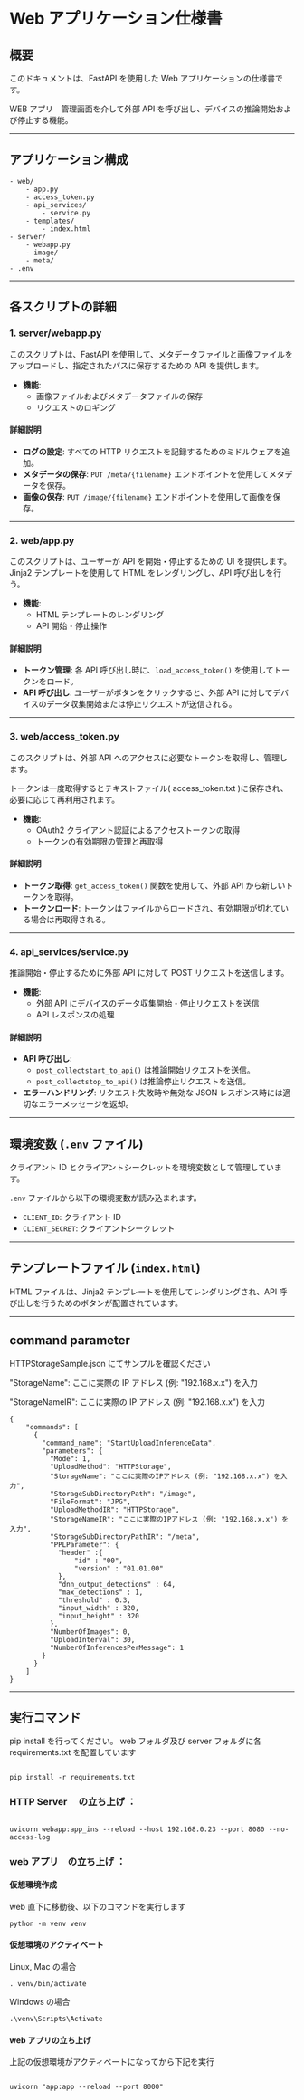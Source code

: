 # Web アプリケーション仕様書

## 概要

このドキュメントは、FastAPI を使用した Web アプリケーションの仕様書です。

WEB アプリ　管理画面を介して外部 API を呼び出し、デバイスの推論開始および停止する機能。

---

## アプリケーション構成

```
- web/
    - app.py
    - access_token.py
    - api_services/
        - service.py
    - templates/
        - index.html
- server/
    - webapp.py
    - image/
    - meta/
- .env
```

---

## 各スクリプトの詳細

### 1. server/webapp.py

このスクリプトは、FastAPI を使用して、メタデータファイルと画像ファイルをアップロードし、指定されたパスに保存するための API を提供します。

- **機能**:
  - 画像ファイルおよびメタデータファイルの保存
  - リクエストのロギング

#### 詳細説明

- **ログの設定**: すべての HTTP リクエストを記録するためのミドルウェアを追加。
- **メタデータの保存**: `PUT /meta/{filename}` エンドポイントを使用してメタデータを保存。
- **画像の保存**: `PUT /image/{filename}` エンドポイントを使用して画像を保存。

---

### 2. web/app.py

このスクリプトは、ユーザーが API を開始・停止するための UI を提供します。Jinja2 テンプレートを使用して HTML をレンダリングし、API 呼び出しを行う。

- **機能**:
  - HTML テンプレートのレンダリング
  - API 開始・停止操作

#### 詳細説明

- **トークン管理**: 各 API 呼び出し時に、`load_access_token()` を使用してトークンをロード。
- **API 呼び出し**: ユーザーがボタンをクリックすると、外部 API に対してデバイスのデータ収集開始または停止リクエストが送信される。

---

### 3. web/access_token.py

このスクリプトは、外部 API へのアクセスに必要なトークンを取得し、管理します。

トークンは一度取得するとテキストファイル( access_token.txt )に保存され、必要に応じて再利用されます。

- **機能**:
  - OAuth2 クライアント認証によるアクセストークンの取得
  - トークンの有効期限の管理と再取得

#### 詳細説明

- **トークン取得**: `get_access_token()` 関数を使用して、外部 API から新しいトークンを取得。
- **トークンロード**: トークンはファイルからロードされ、有効期限が切れている場合は再取得される。

---

### 4. api_services/service.py

推論開始・停止するために外部 API に対して POST リクエストを送信します。

- **機能**:
  - 外部 API にデバイスのデータ収集開始・停止リクエストを送信
  - API レスポンスの処理

#### 詳細説明

- **API 呼び出し**:
  - `post_collectstart_to_api()` は推論開始リクエストを送信。
  - `post_collectstop_to_api()` は推論停止リクエストを送信。
- **エラーハンドリング**: リクエスト失敗時や無効な JSON レスポンス時には適切なエラーメッセージを返却。

---

## 環境変数 (`.env` ファイル)

クライアント ID とクライアントシークレットを環境変数として管理しています。

`.env` ファイルから以下の環境変数が読み込まれます。

- `CLIENT_ID`: クライアント ID
- `CLIENT_SECRET`: クライアントシークレット

---

## テンプレートファイル (`index.html`)

HTML ファイルは、Jinja2 テンプレートを使用してレンダリングされ、API 呼び出しを行うためのボタンが配置されています。

---

## command parameter

HTTPStorageSample.json にてサンプルを確認ください

"StorageName": ここに実際の IP アドレス (例: "192.168.x.x") を入力

"StorageNameIR": ここに実際の IP アドレス (例: "192.168.x.x") を入力

```
{
    "commands": [
      {
        "command_name": "StartUploadInferenceData",
        "parameters": {
          "Mode": 1,
          "UploadMethod": "HTTPStorage",
          "StorageName": "ここに実際のIPアドレス (例: "192.168.x.x") を入力",
          "StorageSubDirectoryPath": "/image",
          "FileFormat": "JPG",
          "UploadMethodIR": "HTTPStorage",
          "StorageNameIR": "ここに実際のIPアドレス (例: "192.168.x.x") を入力",
          "StorageSubDirectoryPathIR": "/meta",
          "PPLParameter": {
            "header" :{
                "id" : "00",
                "version" : "01.01.00"
            },
            "dnn_output_detections" : 64,
            "max_detections" : 1,
            "threshold" : 0.3,
            "input_width" : 320,
            "input_height" : 320
          },
          "NumberOfImages": 0,
          "UploadInterval": 30,
          "NumberOfInferencesPerMessage": 1
        }
      }
    ]
}
```

---

## 実行コマンド

pip install を行ってください。
web フォルダ及び server フォルダに各 requirements.txt を配置しています

```

pip install -r requirements.txt

```

### HTTP Server 　の立ち上げ ：

```

uvicorn webapp:app_ins --reload --host 192.168.0.23 --port 8080 --no-access-log

```

### web アプリ　の立ち上げ ：

#### 仮想環境作成

web 直下に移動後、以下のコマンドを実行します

```
python -m venv venv
```

#### 仮想環境のアクティベート

Linux, Mac の場合

```
. venv/bin/activate
```

Windows の場合

```
.\venv\Scripts\Activate
```

#### web アプリの立ち上げ

上記の仮想環境がアクティベートになってから下記を実行

```

uvicorn "app:app --reload --port 8000"

```
